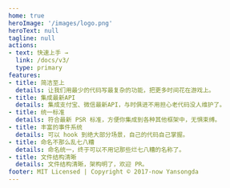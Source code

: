 ```yaml
---
home: true
heroImage: '/images/logo.png'
heroText: null
tagline: null
actions:
- text: 快速上手 →
  link: /docs/v3/
  type: primary
features:
- title: 简洁至上
  details: 让我们用最少的代码写最复杂的功能，把更多时间花在游戏上。
- title: 集成最新API
  details: 集成支付宝、微信最新API，与时俱进不用担心老代码没人维护了。
- title: 统一标准
  details: 符合最新 PSR 标准，方便你集成到各种其他框架中，无惧束缚。
- title: 丰富的事件系统
  details: 可以 hook 到绝大部分场景，自己的代码自己掌握。
- title: 命名不那么乱七八糟
  details: 命名统一，终于可以不用记那些烂七八糟的名称了。
- title: 文件结构清晰
  details: 文件结构清晰，架构明了，欢迎 PR。
footer: MIT Licensed | Copyright © 2017-now Yansongda
---
```

